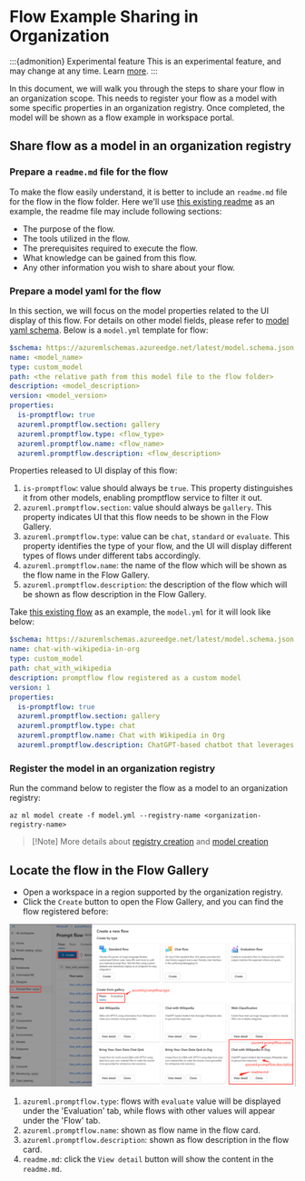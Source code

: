 # Flow Example Sharing in Organization

:::{admonition} Experimental feature
This is an experimental feature, and may change at any time. Learn [more](../../how-to-guides/faq.md#stable-vs-experimental).
:::

In this document, we will walk you through the steps to share your flow in an organization scope. This needs to register your flow as a model with some specific properties in an organization registry. Once completed, the model will be shown as a flow example in workspace portal.

## Share flow as a model in an organization registry

### Prepare a `readme.md` file for the flow

To make the flow easily understand, it is better to include an `readme.md` file for the flow in the flow folder. Here we'll use [this existing readme](https://github.com/microsoft/promptflow/blob/main/examples/flows/chat/chat-with-wikipedia/README.md) as an example, the readme file may include following sections:
- The purpose of the flow.
- The tools utilized in the flow.
- The prerequisites required to execute the flow.
- What knowledge can be gained from this flow.
- Any other information you wish to share about your flow.

### Prepare a model yaml for the flow

In this section, we will focus on the model properties related to the UI display of this flow. For details on other model fields, please refer to [model yaml schema](https://learn.microsoft.com/en-us/azure/machine-learning/reference-yaml-model?view=azureml-api-2). Below is a `model.yml` template for flow:

```yaml
$schema: https://azuremlschemas.azureedge.net/latest/model.schema.json
name: <model_name>
type: custom_model
path: <the relative path from this model file to the flow folder>
description: <model_description>
version: <model_version>
properties:
  is-promptflow: true
  azureml.promptflow.section: gallery
  azureml.promptflow.type: <flow_type>
  azureml.promptflow.name: <flow_name>
  azureml.promptflow.description: <flow_description>
```

Properties released to UI display of this flow:
1. `is-promptflow`: value should always be `true`. This property distinguishes it from other models, enabling promptflow service to filter it out.
2. `azureml.promptflow.section`: value should always be `gallery`. This property indicates UI that this flow needs to be shown in the Flow Gallery.
3. `azureml.promptflow.type`: value can be `chat`, `standard` or `evaluate`. This property identifies the type of your flow, and the UI will display different types of flows under different tabs accordingly.
4. `azureml.promptflow.name`: the name of the flow which will be shown as the flow name in the Flow Gallery.
5. `azureml.promptflow.description`: the description of the flow which will be shown as flow description in the Flow Gallery.

Take [this existing flow](https://github.com/microsoft/promptflow/tree/main/examples/flows/chat/chat-with-wikipedia) as an example, the `model.yml` for it will look like below:
```yaml
$schema: https://azuremlschemas.azureedge.net/latest/model.schema.json
name: chat-with-wikipedia-in-org
type: custom_model
path: chat_with_wikipedia
description: promptflow flow registered as a custom model
version: 1
properties:
  is-promptflow: true
  azureml.promptflow.section: gallery
  azureml.promptflow.type: chat
  azureml.promptflow.name: Chat with Wikipedia in Org
  azureml.promptflow.description: ChatGPT-based chatbot that leverages Wikipedia data to ground the responses.
```

### Register the model in an organization registry

 Run the command below to register the flow as a model to an organization registry:
```
az ml model create -f model.yml --registry-name <organization-registry-name>
```

> [!Note] More details about [registry creation](https://learn.microsoft.com/en-us/azure/machine-learning/how-to-manage-registries?view=azureml-api-2&tabs=studio#create-a-registry) and [model creation](https://learn.microsoft.com/en-us/cli/azure/ml/model?view=azure-cli-latest#az-ml-model-create)

## Locate the flow in the Flow Gallery

- Open a workspace in a region supported by the organization registry.
- Click the `Create` button to open the Flow Gallery, and you can find the flow registered before:

![organization examples in flow gallery](../../media/cloud/azureml/org_examples_in_flow_gallery.png)

1. `azureml.promptflow.type`: flows with  `evaluate` value will be displayed under the 'Evaluation' tab, while flows with other values will appear under the 'Flow' tab.
2. `azureml.promptflow.name`: shown as flow name in the flow card.
3. `azureml.promptflow.description`: shown as flow description in the flow card.
4. `readme.md`: click the `View detail` button will show the content in the `readme.md`.